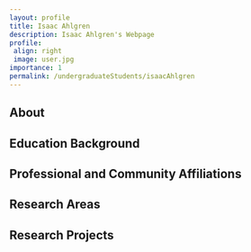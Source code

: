 ```yaml
---
layout: profile
title: Isaac Ahlgren
description: Isaac Ahlgren's Webpage
profile:
 align: right
 image: user.jpg
importance: 1
permalink: /undergraduateStudents/isaacAhlgren
---
```


## About

## Education Background

## Professional and Community Affiliations

## Research Areas

## Research Projects
